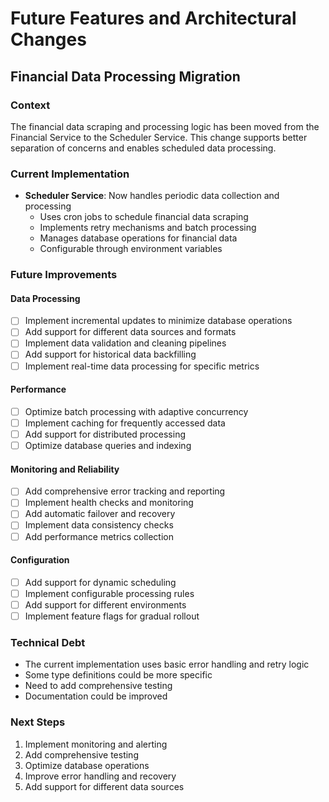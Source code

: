 # Future Features and Architectural Changes

## Financial Data Processing Migration

### Context
The financial data scraping and processing logic has been moved from the Financial Service to the Scheduler Service. This change supports better separation of concerns and enables scheduled data processing.

### Current Implementation
- **Scheduler Service**: Now handles periodic data collection and processing
  - Uses cron jobs to schedule financial data scraping
  - Implements retry mechanisms and batch processing
  - Manages database operations for financial data
  - Configurable through environment variables

### Future Improvements

#### Data Processing
- [ ] Implement incremental updates to minimize database operations
- [ ] Add support for different data sources and formats
- [ ] Implement data validation and cleaning pipelines
- [ ] Add support for historical data backfilling
- [ ] Implement real-time data processing for specific metrics

#### Performance
- [ ] Optimize batch processing with adaptive concurrency
- [ ] Implement caching for frequently accessed data
- [ ] Add support for distributed processing
- [ ] Optimize database queries and indexing

#### Monitoring and Reliability
- [ ] Add comprehensive error tracking and reporting
- [ ] Implement health checks and monitoring
- [ ] Add automatic failover and recovery
- [ ] Implement data consistency checks
- [ ] Add performance metrics collection

#### Configuration
- [ ] Add support for dynamic scheduling
- [ ] Implement configurable processing rules
- [ ] Add support for different environments
- [ ] Implement feature flags for gradual rollout

### Technical Debt
- The current implementation uses basic error handling and retry logic
- Some type definitions could be more specific
- Need to add comprehensive testing
- Documentation could be improved

### Next Steps
1. Implement monitoring and alerting
2. Add comprehensive testing
3. Optimize database operations
4. Improve error handling and recovery
5. Add support for different data sources
